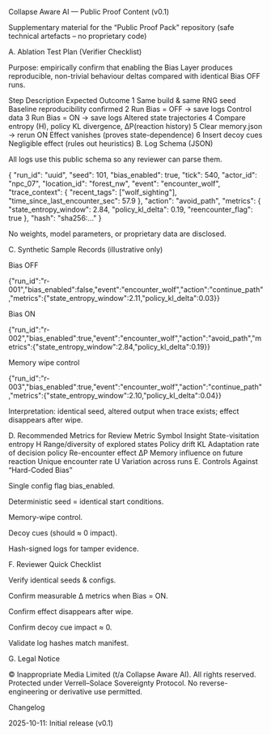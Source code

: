 Collapse Aware AI — Public Proof Content (v0.1)

Supplementary material for the “Public Proof Pack” repository
(safe technical artefacts – no proprietary code)

A. Ablation Test Plan (Verifier Checklist)

Purpose: empirically confirm that enabling the Bias Layer produces reproducible, non-trivial behaviour deltas compared with identical Bias OFF runs.

Step	Description	Expected Outcome
1	Same build & same RNG seed	Baseline reproducibility confirmed
2	Run Bias = OFF → save logs	Control data
3	Run Bias = ON → save logs	Altered state trajectories
4	Compare entropy (H), policy KL divergence, ΔP(reaction	history)
5	Clear memory.json → rerun ON	Effect vanishes (proves state-dependence)
6	Insert decoy cues	Negligible effect (rules out heuristics)
B. Log Schema (JSON)

All logs use this public schema so any reviewer can parse them.

{
  "run_id": "uuid",
  "seed": 101,
  "bias_enabled": true,
  "tick": 540,
  "actor_id": "npc_07",
  "location_id": "forest_nw",
  "event": "encounter_wolf",
  "trace_context": {
    "recent_tags": ["wolf_sighting"],
    "time_since_last_encounter_sec": 57.9
  },
  "action": "avoid_path",
  "metrics": {
    "state_entropy_window": 2.84,
    "policy_kl_delta": 0.19,
    "reencounter_flag": true
  },
  "hash": "sha256:..."
}


No weights, model parameters, or proprietary data are disclosed.

C. Synthetic Sample Records (illustrative only)

Bias OFF

{"run_id":"r-001","bias_enabled":false,"event":"encounter_wolf","action":"continue_path","metrics":{"state_entropy_window":2.11,"policy_kl_delta":0.03}}


Bias ON

{"run_id":"r-002","bias_enabled":true,"event":"encounter_wolf","action":"avoid_path","metrics":{"state_entropy_window":2.84,"policy_kl_delta":0.19}}


Memory wipe control

{"run_id":"r-003","bias_enabled":true,"event":"encounter_wolf","action":"continue_path","metrics":{"state_entropy_window":2.10,"policy_kl_delta":0.04}}


Interpretation: identical seed, altered output when trace exists; effect disappears after wipe.

D. Recommended Metrics for Review
Metric	Symbol	Insight
State-visitation entropy	H	Range/diversity of explored states
Policy drift	KL	Adaptation rate of decision policy
Re-encounter effect	ΔP	Memory influence on future reaction
Unique encounter rate	U	Variation across runs
E. Controls Against “Hard-Coded Bias”

Single config flag bias_enabled.

Deterministic seed = identical start conditions.

Memory-wipe control.

Decoy cues (should ≈ 0 impact).

Hash-signed logs for tamper evidence.

F. Reviewer Quick Checklist

 Verify identical seeds & configs.

 Confirm measurable Δ metrics when Bias = ON.

 Confirm effect disappears after wipe.

 Confirm decoy cue impact ≈ 0.

 Validate log hashes match manifest.

G. Legal Notice

© Inappropriate Media Limited (t/a Collapse Aware AI). All rights reserved.
Protected under Verrell–Solace Sovereignty Protocol.
No reverse-engineering or derivative use permitted.

Changelog

2025-10-11: Initial release (v0.1)
